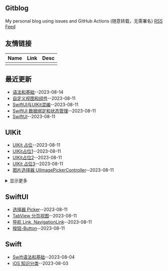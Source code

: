 ## Gitblog
My personal blog using issues and GitHub Actions (随意转载，无需署名)
[RSS Feed](https://raw.githubusercontent.com/yytmzys/blog/master/feed.xml)

## 友情链接
<table>
<thead>
<tr>
<th>Name</th>
<th>Link</th>
<th>Desc</th>
</tr>
</thead>
<tbody>
<tr>
<td></td>
<td></td>
<td></td>
</tr>
</tbody>
</table>

## 最近更新
- [语法和基础](https://github.com/yytmzys/blog/issues/105)--2023-08-14
- [自定义视图和组件](https://github.com/yytmzys/blog/issues/104)--2023-08-11
- [SwiftUI与UIKit混编](https://github.com/yytmzys/blog/issues/103)--2023-08-11
- [SwiftUI 数据绑定和状态管理](https://github.com/yytmzys/blog/issues/102)--2023-08-11
- [SwiftUI](https://github.com/yytmzys/blog/issues/101)--2023-08-11
## UIKit
- [UIKit 占位](https://github.com/yytmzys/blog/issues/26)--2023-08-11
- [UIKit占位1](https://github.com/yytmzys/blog/issues/25)--2023-08-11
- [UIKit占位2](https://github.com/yytmzys/blog/issues/24)--2023-08-11
- [UIKit 占位3](https://github.com/yytmzys/blog/issues/23)--2023-08-11
- [图片选择器 UIImagePickerController](https://github.com/yytmzys/blog/issues/22)--2023-08-11
<details><summary>显示更多</summary>

- [弹出视图 UIAlertController](https://github.com/yytmzys/blog/issues/21)--2023-08-11
- [页面视图控制器 UIPageViewController](https://github.com/yytmzys/blog/issues/20)--2023-08-11
- [标签栏控制器](https://github.com/yytmzys/blog/issues/19)--2023-08-11
- [导航控制器](https://github.com/yytmzys/blog/issues/18)--2023-08-11
- [集合视图](https://github.com/yytmzys/blog/issues/17)--2023-08-11
- [表格视图](https://github.com/yytmzys/blog/issues/16)--2023-08-11
- [控件](https://github.com/yytmzys/blog/issues/15)--2023-08-11
- [视图](https://github.com/yytmzys/blog/issues/14)--2023-08-11
- [视图控制器](https://github.com/yytmzys/blog/issues/13)--2023-08-11
</details>

## SwiftUI
- [选择器 Picker](https://github.com/yytmzys/blog/issues/91)--2023-08-11
- [TabView 分页视图](https://github.com/yytmzys/blog/issues/90)--2023-08-11
- [导航 Link, NavigationLink](https://github.com/yytmzys/blog/issues/89)--2023-08-11
- [按钮-Button](https://github.com/yytmzys/blog/issues/88)--2023-08-11
## Swift
- [Swift语法和基础](https://github.com/yytmzys/blog/issues/3)--2023-08-04
- [iOS 知识分类](https://github.com/yytmzys/blog/issues/1)--2023-08-03

